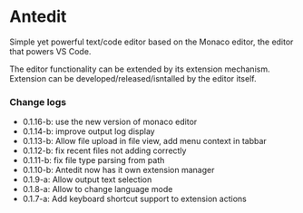 # Antedit
Simple yet powerful text/code editor based on the Monaco editor,
the editor that powers VS Code.

The editor functionality can be extended by its extension mechanism.
Extension can be developed/released/isntalled by the editor itself.

### Change logs
- 0.1.16-b: use the new version of monaco editor
- 0.1.14-b: improve output log display
- 0.1.13-b: Allow file upload in file view, add menu context in tabbar
- 0.1.12-b: fix recent files not adding correctly
- 0.1.11-b: fix file type parsing from path
- 0.1.10-b: Antedit now has it own extension manager
- 0.1.9-a: Allow output text selection
- 0.1.8-a: Allow to change language mode
- 0.1.7-a: Add keyboard shortcut support to extension actions